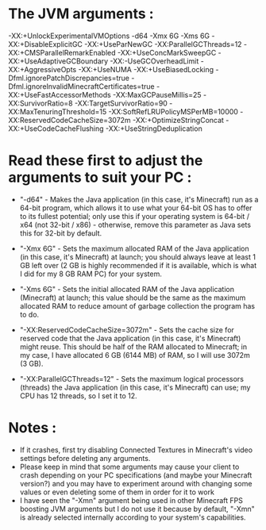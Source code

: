 # The JVM arguments :
-XX:+UnlockExperimentalVMOptions -d64 -Xmx 6G -Xms 6G -XX:+DisableExplicitGC -XX:+UseParNewGC -XX:ParallelGCThreads=12 -XX:+CMSParallelRemarkEnabled -XX:+UseConcMarkSweepGC -XX:+UseAdaptiveGCBoundary -XX:-UseGCOverheadLimit -XX:+AggressiveOpts -XX:+UseNUMA -XX:+UseBiasedLocking -Dfml.ignorePatchDiscrepancies=true -Dfml.ignoreInvalidMinecraftCertificates=true -XX:+UseFastAccessorMethods -XX:MaxGCPauseMillis=25  -XX:SurvivorRatio=8 -XX:TargetSurvivorRatio=90 -XX:MaxTenuringThreshold=15 -XX:SoftRefLRUPolicyMSPerMB=10000 -XX:ReservedCodeCacheSize=3072m -XX:+OptimizeStringConcat -XX:+UseCodeCacheFlushing -XX:+UseStringDeduplication

# Read these first to adjust the arguments to suit your PC :

- "-d64" - Makes the Java application (in this case, it's Minecraft) run as a 64-bit program, which allows it to use what your 64-bit OS has to offer to its fullest potential; only use this if your operating system is 64-bit / x64 (not 32-bit / x86) - otherwise, remove this parameter as Java sets this for 32-bit by default.

- "-Xmx 6G" - Sets the maximum allocated RAM of the Java application (in this case, it's Minecraft) at launch; you should always leave at least 1 GB left over (2 GB is highly recommended if it is available, which is what I did for my 8 GB RAM PC) for your system.

- "-Xms 6G" - Sets the initial allocated RAM of the Java application (Minecraft) at launch; this value should be the same as the maximum allocated RAM to reduce amount of garbage collection the program has to do.

- "-XX:ReservedCodeCacheSize=3072m" - Sets the cache size for reserved code that the Java application (in this case, it's Minecraft) might reuse. This should be half of the RAM allocated to Minecraft; in my case, I have allocated 6 GB (6144 MB) of RAM, so I will use 3072m (3 GB).

- "-XX:ParallelGCThreads=12" - Sets the maximum logical processors (threads) the Java application (in this case, it's Minecraft) can use; my CPU has 12 threads, so I set it to 12.

# Notes :
- If it crashes, first try disabling Connected Textures in Minecraft's video settings before deleting any arguments.
- Please keep in mind that some arguments may cause your client to crash depending on your PC specifications (and maybe your Minecraft version?) and you may have to experiment around with changing some values or even deleting some of them in order for it to work
- I have seen the "-Xmn" argument being used in other Minecraft FPS boosting JVM arguments but I do not use it because by default, "-Xmn" is already selected internally according to your system's capabilities.
